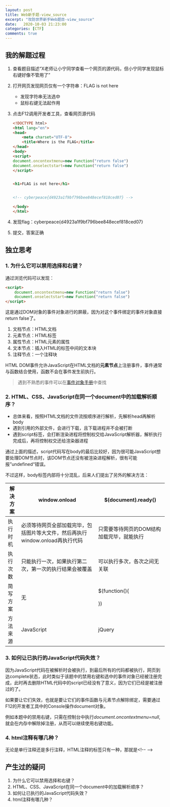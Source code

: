 ```yaml
---
layout: post
title: Web新手题-view_source
excerpt: "攻防世界新手Web题目-view_source"
date:   2020-10-03 21:23:00
categories: [CTF]
comments: true
---
```


## 我的解题过程

1. 查看题目描述“X老师让小宁同学查看一个网页的源代码，但小宁同学发现鼠标右键好像不管用了”

2. 打开网页发现网页仅有一个字符串：FLAG is not here

   * 发现字符串无法选中
   * 鼠标右键无法起作用

3. 点击F12调用开发者工具，查看网页源代码

   ```html
   <!DOCTYPE html>
   <html lang="en">
   <head>
       <meta charset="UTF-8">
       <title>Where is the FLAG</title>
   </head>
   <body>
   <script>
   document.oncontextmenu=new Function("return false")
   document.onselectstart=new Function("return false")
   </script>
   
   
   <h1>FLAG is not here</h1>
   
   
   <!-- cyberpeace{d4923a1f9bf796bee848ecef818ced07} -->
   
   </body>
   </html>
   ```

4. 发现flag：cyberpeace{d4923a1f9bf796bee848ecef818ced07}

5. 提交，答案正确

## 独立思考

### 1. 为什么它可以禁用选择和右键？

通过浏览代码可以发现：

```html
<script>
	document.oncontextmenu=new Function("return false")
	document.onselectstart=new Function("return false")
</script>
```

这是通过DOM对象的事件对象进行的屏蔽，因为对这个事件绑定的事件对象直接return false了。

1. 文档节点：HTML文档
2. 元素节点：HTML标签
3. 属性节点：HTML元素的属性
4. 文本节点：插入HTML的标签中间的文本块
5. 注释节点：一个注释块

HTML DOM事件允许JavaScript在HTML文档的**元素节点**上注册事件，事件通常与函数结合使用，函数不会在事件发生前执行。

> 遇到不熟悉的事件可以在[事件对象手册](https://www.runoob.com/jsref/dom-obj-event.html)中查找

### 2. HTML、CSS、JavaScript在同一个document中的加载解析顺序？

* 总体来看，按照HTML文档的文件流按顺序进行解析，先解析head再解析body
* 遇到引用的外部文件，会进行下载，且下载进程并不会被打断
* 遇到script标签，会打断渲染进程将控制权交给JavaScript解析器，解析执行完成后，再将控制权交还给渲染器进程

通过上面的描述，script代码写在body的最后比较好，因为很可能JavaScript想要处理DOM节点时，该DOM节点还没有被渲染进程解析，很有可能报”undefined“错误。

不过这样，body标签内部将十分混乱，后来人们提出了另外的解决方法：

| 解决方案 | window\.onload                                               | \$(document).ready()                      |
| -------- | ------------------------------------------------------------ | ----------------------------------------- |
| 执行时机 | 必须等待网页全部加载完毕，包括图片等大文件，然后再执行window.onload再执行代码 | 只需要等待网页的DOM结构加载完毕，就能执行 |
| 执行次数 | 只能执行一次，如果执行第二次，第一次的执行结果会被覆盖       | 可以执行多次，各次之间无关联              |
| 简写方案 | 无                                                           | \$(function(){<br/><br/>})                |
| 方法来源 | JavaScript                                                   | jQuery                                    |

### 3. 如何让已执行的JavaScript代码失效？

因为JavaScript代码在被解析时会被执行，到最后所有的代码都被执行，网页到达complete状态，此时类似于该题中的禁用右键和选中的事件对象已经被注册完成，此时再去删除HTML代码中的script已经没有了意义，因为它们已经是被注册过的了。

如果要让它们失效，也就是要让它们的事件函数与元素节点解除绑定，需要通过F12的开发者工具中的Console操作document对象。

例如本题中的禁用右键，只需在控制台中执行*document.oncontextmenu=null*,就会在内存中解除掉注册，从而可以继续使用右键功能。

### 4. html注释有哪几种？

无论是单行注释还是多行注释，HTML注释的标签只有一种，那就是\<\!\-\-           \-\-\>

## 产生过的疑问

1. 为什么它可以禁用选择和右键？
2. HTML、CSS、JavaScript在同一个document中的加载解析顺序？
3. 如何让已执行的JavaScript代码失效？
4. html注释有哪几种？